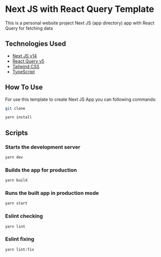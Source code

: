 # Next JS with React Query Template

This is a personal website project Next JS (app directory) app with React Query for fetching data

## Technologies Used

- [Next JS v14](https://nextjs.org/)
- [React Query v5](https://tanstack.com/query/v5)
- [Tailwind CSS](https://tailwindcss.com/)
- [TypeScript](https://www.typescriptlang.org/)

## How To Use

For use this template to create Next JS App you can following commands:

```bash
git clone
```

```bash
yarn install
```

## Scripts

### Starts the development server

```bash
yarn dev
```

### Builds the app for production

```bash
yarn build
```

### Runs the built app in production mode

```bash
yarn start
```

### Eslint checking

```bash
yarn lint
```

### Eslint fixing

```bash
yarn lint:fix
```
